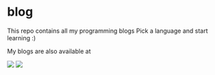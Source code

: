 # blog

This repo contains all my programming blogs
Pick a language and start learning :)

My blogs are also available at   
  
[<img src = "https://img.shields.io/badge/hashnode-%2320A1F1.svg?&style=for-the-badge&logo=hashnode&logoColor=white">](https://lubnafathima.hashnode.dev/)
[<img src="https://img.shields.io/badge/dev-%230077B5.svg?&style=for-the-badge&logo=blog&logoColor=white" />](https://dev.to/lubnafathima)
